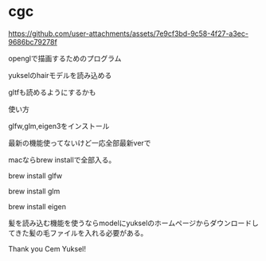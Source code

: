 # cgc

https://github.com/user-attachments/assets/7e9cf3bd-9c58-4f27-a3ec-9686bc79278f

openglで描画するためのプログラム

yukselのhairモデルを読み込める

gltfも読めるようにするかも

使い方

glfw,glm,eigen3をインストール

最新の機能使ってないけど一応全部最新verで

macならbrew installで全部入る。

brew install glfw

brew install glm

brew install eigen

髪を読み込む機能を使うならmodelにyukselのホームページからダウンロードしてきた髪の毛ファイルを入れる必要がある。


Thank you Cem Yuksel!
